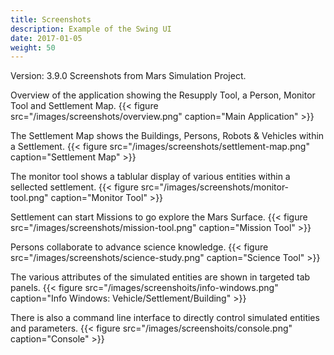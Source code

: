 ```yaml
---
title: Screenshots
description: Example of the Swing UI
date: 2017-01-05
weight: 50
---
```


<span class="badge text-bg-primary">Version: 3.9.0</span>
Screenshots from Mars Simulation Project.

Overview of the application showing the Resupply Tool, a Person, Monitor Tool and Settlement Map.
{{< figure src="/images/screenshots/overview.png" caption="Main Application" >}}

The Settlement Map shows the Buildings, Persons, Robots & Vehicles within a Settlement.
{{< figure src="/images/screenshots/settlement-map.png" caption="Settlement Map" >}}

The monitor tool shows a tablular display of various entities within a sellected settlement.
{{< figure src="/images/screenshots/monitor-tool.png" caption="Monitor Tool" >}}

Settlement can start Missions to go explore the Mars Surface.
{{< figure src="/images/screenshots/mission-tool.png" caption="Mission Tool" >}}

Persons collaborate to advance science knowledge.
{{< figure src="/images/screenshots/science-study.png" caption="Science Tool" >}}

The various attributes of the simulated entities are shown in targeted tab panels.
{{< figure src="/images/screenshoits/info-windows.png" caption="Info Windows: Vehicle/Settlement/Building" >}}

There is also a command line interface to directly control simulated entities and parameters.
{{< figure src="/images/screenshoits/console.png" caption="Console" >}}










